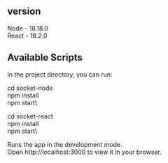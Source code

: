 ## version

Node - 18.18.0\
React - 18.2.0

## Available Scripts

In the project directory, you can run:

 cd socket-node\
 npm install\
 npm start\

 cd socket-react\
 npm install\
 npm start\

Runs the app in the development mode.\
Open http://localhost:3000 to view it in your browser.

